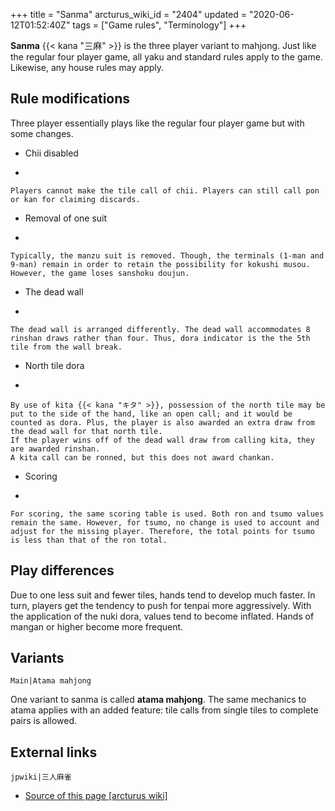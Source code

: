 +++
title = "Sanma"
arcturus_wiki_id = "2404"
updated = "2020-06-12T01:52:40Z"
tags = ["Game rules", "Terminology"]
+++

**Sanma** {{< kana "三麻" >}} is the three player variant to mahjong. Just like the regular four
player game, all yaku and standard rules apply to the game. Likewise, any house rules may apply.

## Rule modifications

Three player essentially plays like the regular four player game but with some changes.

- Chii disabled

<!-- end list -->

-

    Players cannot make the tile call of chii. Players can still call pon or kan for claiming discards.

<!-- end list -->

- Removal of one suit

<!-- end list -->

-

    Typically, the manzu suit is removed. Though, the terminals (1-man and 9-man) remain in order to retain the possibility for kokushi musou. However, the game loses sanshoku doujun.

<!-- end list -->

- The dead wall

<!-- end list -->

-

    The dead wall is arranged differently. The dead wall accommodates 8 rinshan draws rather than four. Thus, dora indicator is the the 5th tile from the wall break.

<!-- end list -->

- North tile dora

<!-- end list -->

-

    By use of kita {{< kana "キタ" >}}, possession of the north tile may be put to the side of the hand, like an open call; and it would be counted as dora. Plus, the player is also awarded an extra draw from the dead wall for that north tile.
    If the player wins off of the dead wall draw from calling kita, they are awarded rinshan.
    A kita call can be ronned, but this does not award chankan.

<!-- end list -->

- Scoring

<!-- end list -->

-

    For scoring, the same scoring table is used. Both ron and tsumo values remain the same. However, for tsumo, no change is used to account and adjust for the missing player. Therefore, the total points for tsumo is less than that of the ron total.

## Play differences

Due to one less suit and fewer tiles, hands tend to develop much faster. In turn, players get the
tendency to push for tenpai more aggressively. With the application of the nuki dora, values tend to
become inflated. Hands of mangan or higher become more frequent.

## Variants

`Main|Atama mahjong`

One variant to sanma is called **atama mahjong**. The same mechanics to atama applies with an added
feature: tile calls from single tiles to complete pairs is allowed.

## External links

`jpwiki|三人麻雀`

- [Source of this page [arcturus wiki]](http://arcturus.su/wiki/Sanma)
